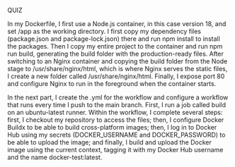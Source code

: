 QUIZ

In my Dockerfile, I first use a Node.js container, in this case version 18, and set /app as the working directory. I first copy my dependency files (package.json and package-lock.json) there and run npm install to install the packages. Then I copy my entire project to the container and run npm run build, generating the build folder with the production-ready files. After switching to an Nginx container and copying the build folder from the Node stage to /usr/share/nginx/html, which is where Nginx serves the static files, I create a new folder called /usr/share/nginx/html. Finally, I expose port 80 and configure Nginx to run in the foreground when the container starts.

In the next part, I create the .yml for the workflow and configure a workflow that runs every time I push to the main branch. First, I run a job called build on an ubuntu-latest runner. Within the workflow, I complete several steps: first, I checkout my repository to access the files; then, I configure Docker Buildx to be able to build cross-platform images; then, I log in to Docker Hub using my secrets (DOCKER_USERNAME and DOCKER_PASSWORD) to be able to upload the image; and finally, I build and upload the Docker image using the current context, tagging it with my Docker Hub username and the name docker-test:latest.
